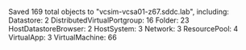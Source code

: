 Saved 169 total objects to "vcsim-vcsa01-z67.sddc.lab", including:
Datastore: 2
DistributedVirtualPortgroup: 16
Folder: 23
HostDatastoreBrowser: 2
HostSystem: 3
Network: 3
ResourcePool: 4
VirtualApp: 3
VirtualMachine: 66

